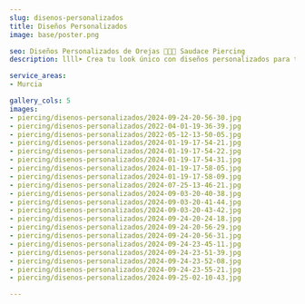 ```yaml
---
slug: disenos-personalizados
title: Diseños Personalizados
image: base/poster.png

seo: Diseños Personalizados de Orejas 🧷👂🏻 Saudace Piercing
description: llll➤ Crea tu look único con diseños personalizados para tus orejas, ✅ adaptados a tu estilo y personalidad.

service_areas:
- Murcia

gallery_cols: 5
images:
- piercing/disenos-personalizados/2024-09-24-20-56-30.jpg
- piercing/disenos-personalizados/2022-04-01-19-36-39.jpg
- piercing/disenos-personalizados/2022-05-12-13-50-05.jpg
- piercing/disenos-personalizados/2024-01-19-17-54-21.jpg
- piercing/disenos-personalizados/2024-01-19-17-54-22.jpg
- piercing/disenos-personalizados/2024-01-19-17-54-31.jpg
- piercing/disenos-personalizados/2024-01-19-17-58-05.jpg
- piercing/disenos-personalizados/2024-01-19-17-58-09.jpg
- piercing/disenos-personalizados/2024-07-25-13-46-21.jpg
- piercing/disenos-personalizados/2024-09-03-20-40-38.jpg
- piercing/disenos-personalizados/2024-09-03-20-41-44.jpg
- piercing/disenos-personalizados/2024-09-03-20-43-42.jpg
- piercing/disenos-personalizados/2024-09-24-20-24-18.jpg
- piercing/disenos-personalizados/2024-09-24-20-56-29.jpg
- piercing/disenos-personalizados/2024-09-24-20-56-31.jpg
- piercing/disenos-personalizados/2024-09-24-23-45-11.jpg
- piercing/disenos-personalizados/2024-09-24-23-51-39.jpg
- piercing/disenos-personalizados/2024-09-24-23-52-08.jpg
- piercing/disenos-personalizados/2024-09-24-23-55-21.jpg
- piercing/disenos-personalizados/2024-09-25-02-10-43.jpg

---
```

